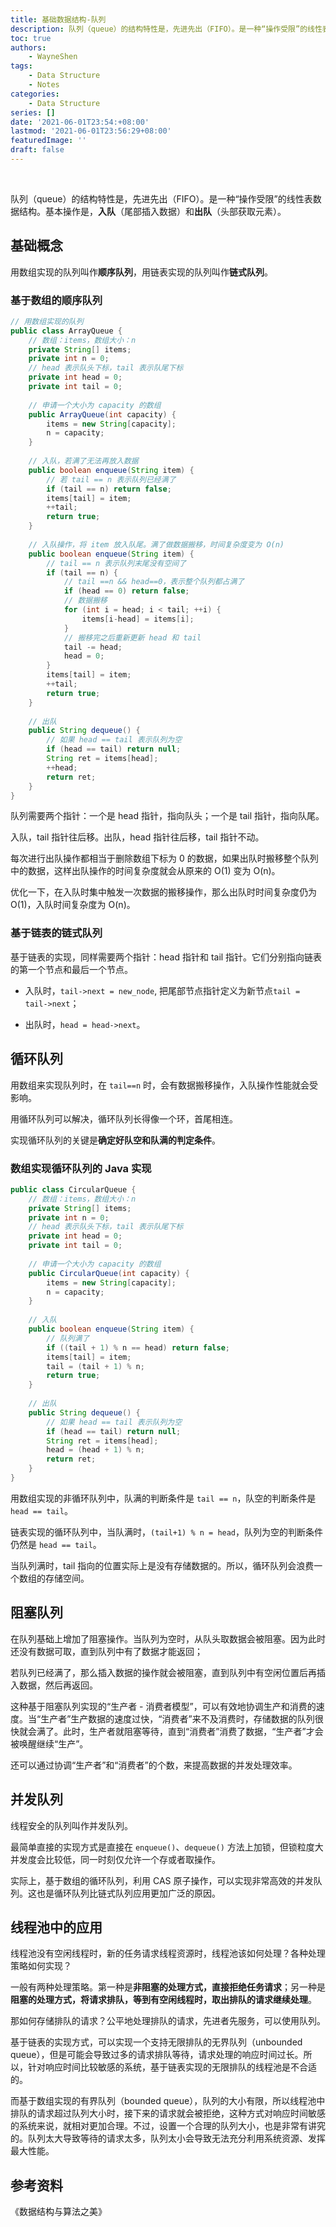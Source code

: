 ```yaml
---
title: 基础数据结构-队列
description: 队列（queue）的结构特性是，先进先出（FIFO）。是一种“操作受限”的线性表数据结构。基本操作是，**入队**（尾部插入数据）和**出队**（头部获取元素）。
toc: true
authors: 
    - WayneShen
tags: 
    - Data Structure
    - Notes
categories: 
    - Data Structure
series: []
date: '2021-06-01T23:54:+08:00'
lastmod: '2021-06-01T23:56:29+08:00'
featuredImage: ''
draft: false
---
```


</br>

队列（queue）的结构特性是，先进先出（FIFO）。是一种“操作受限”的线性表数据结构。基本操作是，**入队**（尾部插入数据）和**出队**（头部获取元素）。

<!--more-->

## 基础概念

用数组实现的队列叫作**顺序队列**，用链表实现的队列叫作**链式队列**。

### 基于数组的顺序队列

```java
// 用数组实现的队列
public class ArrayQueue {
    // 数组：items，数组大小：n
    private String[] items;
    private int n = 0;
    // head 表示队头下标，tail 表示队尾下标
    private int head = 0;
    private int tail = 0;
    
    // 申请一个大小为 capacity 的数组
    public ArrayQueue(int capacity) {
        items = new String[capacity];
        n = capacity;
    }
    
    // 入队，若满了无法再放入数据
    public boolean enqueue(String item) {
        // 若 tail == n 表示队列已经满了
        if (tail == n) return false;
        items[tail] = item;
        ++tail;
        return true;
    }
    
    // 入队操作，将 item 放入队尾。满了做数据搬移，时间复杂度变为 O(n)
    public boolean enqueue(String item) {
        // tail == n 表示队列末尾没有空间了
        if (tail == n) {
            // tail ==n && head==0，表示整个队列都占满了
            if (head == 0) return false;
            // 数据搬移
            for (int i = head; i < tail; ++i) {
                items[i-head] = items[i];
            }
            // 搬移完之后重新更新 head 和 tail
            tail -= head;
            head = 0;
        }
        items[tail] = item;
        ++tail;
        return true;
    }
    
    // 出队
    public String dequeue() {
        // 如果 head == tail 表示队列为空
        if (head == tail) return null;
        String ret = items[head];
        ++head;
        return ret;
    }
}
```

队列需要两个指针：一个是 head 指针，指向队头；一个是 tail 指针，指向队尾。

入队，tail 指针往后移。出队，head 指针往后移，tail 指针不动。

每次进行出队操作都相当于删除数组下标为 0 的数据，如果出队时搬移整个队列中的数据，这样出队操作的时间复杂度就会从原来的 O(1) 变为 O(n)。

优化一下，在入队时集中触发一次数据的搬移操作，那么出队时时间复杂度仍为 O(1)，入队时间复杂度为 O(n)。

### 基于链表的链式队列

基于链表的实现，同样需要两个指针：head 指针和 tail 指针。它们分别指向链表的第一个节点和最后一个节点。

+ 入队时，`tail->next = new_node`, 把尾部节点指针定义为新节点`tail = tail->next`；

+ 出队时，`head = head->next`。

## 循环队列

用数组来实现队列时，在 `tail==n` 时，会有数据搬移操作，入队操作性能就会受影响。

用循环队列可以解决，循环队列长得像一个环，首尾相连。

实现循环队列的关键是**确定好队空和队满的判定条件**。

### 数组实现循环队列的 Java 实现

```java
public class CircularQueue {
    // 数组：items，数组大小：n
    private String[] items;
    private int n = 0;
    // head 表示队头下标，tail 表示队尾下标
    private int head = 0;
    private int tail = 0;
    
    // 申请一个大小为 capacity 的数组
    public CircularQueue(int capacity) {
        items = new String[capacity];
        n = capacity;
    }
    
    // 入队
    public boolean enqueue(String item) {
        // 队列满了
        if ((tail + 1) % n == head) return false;
        items[tail] = item;
        tail = (tail + 1) % n;
        return true;
    }
    
    // 出队
    public String dequeue() {
        // 如果 head == tail 表示队列为空
        if (head == tail) return null;
        String ret = items[head];
        head = (head + 1) % n;
        return ret;
    }
}
```

用数组实现的非循环队列中，队满的判断条件是 `tail == n`，队空的判断条件是 `head == tail`。

链表实现的循环队列中，当队满时，`(tail+1) % n = head`，队列为空的判断条件仍然是 `head == tail`。

当队列满时，tail 指向的位置实际上是没有存储数据的。所以，循环队列会浪费一个数组的存储空间。

## 阻塞队列

在队列基础上增加了阻塞操作。当队列为空时，从队头取数据会被阻塞。因为此时还没有数据可取，直到队列中有了数据才能返回；

若队列已经满了，那么插入数据的操作就会被阻塞，直到队列中有空闲位置后再插入数据，然后再返回。

这种基于阻塞队列实现的“生产者 - 消费者模型”，可以有效地协调生产和消费的速度。当“生产者”生产数据的速度过快，“消费者”来不及消费时，存储数据的队列很快就会满了。此时，生产者就阻塞等待，直到“消费者”消费了数据，“生产者”才会被唤醒继续“生产”。

还可以通过协调“生产者”和“消费者”的个数，来提高数据的并发处理效率。

## 并发队列

线程安全的队列叫作并发队列。

最简单直接的实现方式是直接在 `enqueue()`、`dequeue()` 方法上加锁，但锁粒度大并发度会比较低，同一时刻仅允许一个存或者取操作。

实际上，基于数组的循环队列，利用 CAS 原子操作，可以实现非常高效的并发队列。这也是循环队列比链式队列应用更加广泛的原因。

## 线程池中的应用

线程池没有空闲线程时，新的任务请求线程资源时，线程池该如何处理？各种处理策略如何实现？

一般有两种处理策略。第一种是**非阻塞的处理方式，直接拒绝任务请求**；另一种是**阻塞的处理方式，将请求排队，等到有空闲线程时，取出排队的请求继续处理**。

那如何存储排队的请求？公平地处理排队的请求，先进者先服务，可以使用队列。

基于链表的实现方式，可以实现一个支持无限排队的无界队列（unbounded queue），但是可能会导致过多的请求排队等待，请求处理的响应时间过长。所以，针对响应时间比较敏感的系统，基于链表实现的无限排队的线程池是不合适的。

而基于数组实现的有界队列（bounded queue），队列的大小有限，所以线程池中排队的请求超过队列大小时，接下来的请求就会被拒绝，这种方式对响应时间敏感的系统来说，就相对更加合理。不过，设置一个合理的队列大小，也是非常有讲究的。队列太大导致等待的请求太多，队列太小会导致无法充分利用系统资源、发挥最大性能。

## 参考资料

《数据结构与算法之美》